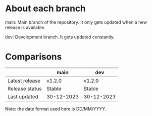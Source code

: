 # About each branch
main: Main branch of the repository. It only gets updated when a new release is available.

dev: Development branch. It gets updated constantly.

# Comparisons
|                | main       | dev          |
| -------------- | ---------- | ------------ |
| Latest release | v1.2.0     | v1.2.0 |
| Release status | Stable     | Stable |
| Last updated   | 30-12-2023 | 30-12-2023 |

Note: the date format used here is DD/MM/YYYY.

